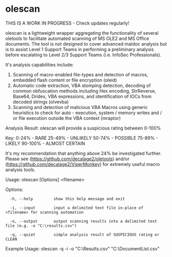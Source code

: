 # olescan

THIS IS A WORK IN PROGRESS - Check updates regularly!

olescan is a lightweight wrapper aggregating the functionality of several oletools
to facilitate automated scanning of MS OLE2 and MS Office documents. The tool is
not designed to cover advanced maldoc analysis but is to assist Level 1 Support Teams
in performing a preliminary analysis before escalating to Level 2/3 Support Teams (i.e. InfoSec Professionals).

It's analysis capabilities include:
   1. Scanning of macro-enabled file-types and detection of macros, embedded flash content or
      file encryption (oleid)
   2. Automatic code extraction, VBA stomping detection, decoding of common obfuscation
      methods including Hex encoding, StrReverse, Base64, Dridex, VBA expressions, and
      identification of IOCs from decoded strings (olvevba)
   3. Scanning and detection of malicious VBA Macros using generic heuristics to check for
      auto - execution, system / memory writes and / or file execution outside the VBA context (mraptor)

Analysis Result: olescan will provide a suspicious rating between 0-100%

Key:
0-24% - RARE
25-49% - UNLIKELY
50-74% - POSSIBLE
75-89% - LIKELY
90-100% - ALMOST CERTAIN

It's my recommendation that anything above 24% be investigated further. Please see (https://github.com/decalage2/oletools) 
and/or (https://github.com/decalage2/ViperMonkey) for extremely useful macro analysis tools.

Usage: olescan [Options] \<filename>

Options:

      -h, --help         show this help message and exit

      -i, --input        input a delimited text file in-place of <filename> for scanning automation

      -o, --output       output scanning results into a delimited text file (e.g. -o "C:\results.csv")

      -q, --quiet        simple analysis result of SUSPICIOUS rating or CLEAN


Example Usage: olescan -q -i -o "C:\Results.csv" "C:\DocumentList.csv"
